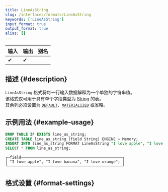 ```yaml
---
title: LineAsString
slug: /interfaces/formats/LineAsString
keywords: ['LineAsString']
input_format: true
output_format: true
alias: []
---
```


| 输入 | 输出 | 别名 |
|-------|--------|-------|
| ✔     | ✔      |       |

## 描述 {#description}

`LineAsString` 格式将每一行输入数据解释为一个单独的字符串值。  
该格式仅可用于具有单个字段类型为 [String](/sql-reference/data-types/string.md) 的表。  
其余列必须设置为 [`DEFAULT`](/sql-reference/statements/create/table.md/#default)、[`MATERIALIZED`](/sql-reference/statements/create/view#materialized-view) 或省略。

## 示例用法 {#example-usage}

```sql title="查询"
DROP TABLE IF EXISTS line_as_string;
CREATE TABLE line_as_string (field String) ENGINE = Memory;
INSERT INTO line_as_string FORMAT LineAsString "I love apple", "I love banana", "I love orange";
SELECT * FROM line_as_string;
```

```text title="响应"
┌─field─────────────────────────────────────────────┐
│ "I love apple", "I love banana", "I love orange"; │
└───────────────────────────────────────────────────┘
```

## 格式设置 {#format-settings}
